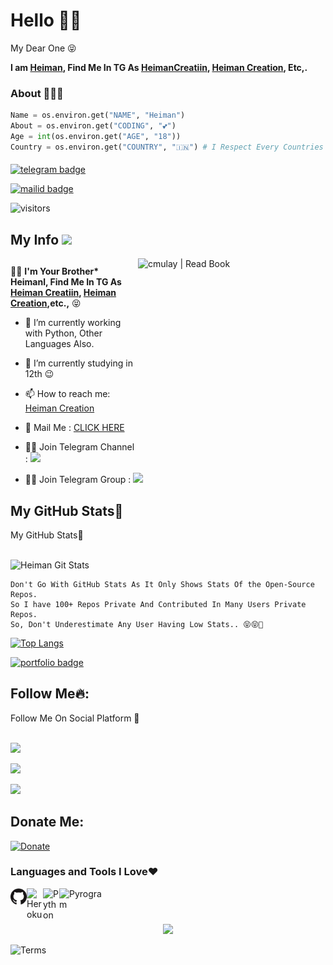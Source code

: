 # Hello 👋🏻

My Dear One 😝

<b> I am [Heiman](https://github.com/HeimanPictures), 
Find Me In TG As [HeimanCreatiin](https://telegram.dog/HeimanCreatiin), [Heiman Creation](https://telegram.dog/HeimanCreation), Etc,. </b>

### About 🙋🏻‍♂️
```python
Name = os.environ.get("NAME", "Heiman")
About = os.environ.get("CODING", "💕")
Age = int(os.environ.get("AGE", "18"))
Country = os.environ.get("COUNTRY", "🇮🇳") # I Respect Every Countries Soviernity(Republic)
```
#### 
[![telegram badge](https://img.shields.io/badge/@Heiman%20Pictures-30302f?style=for-the-badge&logo=telegram)](https://t.me/HeimanCreation)

[![mailid badge](https://img.shields.io/badge/Heiman%20Pictures-30302f?style=for-the-badge&logo=gmail)](mailto:HeimanPictures5219@gmail.com)

![visitors](https://visitor-badge.laobi.icu/badge?page_id=HeimanPictures)


## My Info <img src="https://github.com/HeimanPictures/HeimanPictures/blob/main/Design/Hi.gif" width="30px"></h2>

<img align="right" alt="cmulay | Read Book" src="https://github.com/HeimanPictures/HeimanPictures/blob/main/Design/multi.gif" width="300" height="300"/>

##

👋🏻 <b>I'm Your Brother* Heimanl, Find Me In TG As [Heiman Creatiin](https://telegram.me/HeimanCreatiin), [Heiman Creation](https://telegram.me/HeimanCreation),etc.,</b> 😝

- 🔭 I’m currently working with Python, Other Languages Also.

- 🌱 I’m currently studying in 12th 😉

- 📫 How to reach me: [Heiman Creation](https://telegram.me/HeimanCreation)

- 💬 Mail Me : [CLICK HERE](mailto:heimanpictures5219@gmail.com)

- 👨‍💻 Join Telegram Channel : <a href="https://t.me/heimansupports"><img src="https://img.shields.io/badge/Telegram-Join%20Telegram%20Channel-blue.svg?logo=telegram"></a>

- 👨‍💻 Join Telegram Group : <a href="https://t.me/heimansupport"><img src="https://img.shields.io/badge/Telegram-Join%20Telegram%20Group-blue.svg?logo=telegram"></a>


## My GitHub Stats💛

<summary>My GitHub Stats💛</summary>
<br>
    
![Heiman Git Stats](https://github-readme-stats.vercel.app/api?username=HeimanPictures&include_all_commits=true&count_private=true&theme=highcontrast)

```
Don't Go With GitHub Stats As It Only Shows Stats Of the Open-Source Repos. 
So I have 100+ Repos Private And Contributed In Many Users Private Repos.
So, Don't Underestimate Any User Having Low Stats.. 😝😝🤪
```

[![Top Langs](https://github-readme-stats.vercel.app/api/top-langs/?username=HeimanPictures&layout=compact&theme=radical)](https://github.com/HeimanPictures)

[![portfolio badge](https://img.shields.io/badge/Check_out_my-portfolio-rblue?style=for-the-badge&logo=git&logoColor=white)](http://heimanbotz.tk/)


    
## Follow Me🔥:

<summary>Follow Me On Social Platform 🙇</summary>
<br>

<p align="left">
<a href="https://telegram.me/HeimanCreation"><img src="https://img.shields.io/badge/MySelf-Heiman%20Creation-blue?style=for-the-badge&logo=telegram"></a>
</p>
<p align="left">
<a href="https://github.com/HeimanPictures"><img src="https://img.shields.io/badge/GitHub-Follow%20on%20GitHub-active.svg?style=for-the-badge&logo=github"></a>
</p>
<p align="left">
<a href="https://www.instagram.com/combact_warrior_001/"><img src="https://img.shields.io/badge/Instagram-Heiman%20Creation-blueviolet?style=for-the-badge&logo=instagram"></a>
</p>


## Donate Me:
[![Donate](https://img.shields.io/badge/Donate%20Us-Donate-darkgreen?style=for-the-badge)](http://www.neonbotz.tk/2021/04/donate.html?m=1)

### Languages and Tools I Love❤️
[<img align="left" alt="GitHub" width="26px" src="https://raw.githubusercontent.com/github/explore/78df643247d429f6cc873026c0622819ad797942/topics/github/github.png" />](https://git-scm.com/)
[<img align="left" alt="Heroku" width="26px" src="https://www.nicepng.com/png/full/223-2233246_heroku-logo-salesforce-heroku.png" />](https://heroku.com/)
[<img align="left" alt="Python" width="26px" src="https://upload.wikimedia.org/wikipedia/commons/thumb/c/c3/Python-logo-notext.svg/600px-Python-logo-notext.svg.png" />](https://python.org/)
[<img align="left" alt="Pyrogram" width="78px" src="https://i.imgur.com/BOgY9ai.png" />](https://docs.pyrogram.org/)

<br />
<br />

#####


<p align="center">
    <img src="https://img.shields.io/badge/THANKS%20FOR-VISITING%20❤-red?style=for-the-badge&logo=github"/>
</p>

<img align="left" alt="Terms" width="130px" src="https://img.shields.io/badge/*%20Not%20Applied%20For%20Some%20Users-⚠️%20TERMS-orange?style=for-the-badge&logo="/>
